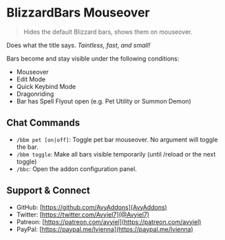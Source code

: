 # BlizzardBars Mouseover

> Hides the default Blizzard bars, shows them on mouseover.

Does what the title says. _Taintless, fast, and small!_

Bars become and stay visible under the following conditions:

- Mouseover
- Edit Mode
- Quick Keybind Mode
- Dragonriding
- Bar has Spell Flyout open (e.g. Pet Utility or Summon Demon)

## Chat Commands

- `/bbm pet [on|off]`: Toggle pet bar mouseover. No argument will toggle the bar.
- `/bbm toggle`: Make all bars visible temporarily (until /reload or the next toggle)
- `/bbc`: Open the addon configuration panel.

## Support & Connect

- GitHub: [https://github.com/AvyAddons](AvyAddons)
- Twitter: [https://twitter.com/Avyiel7](@Avyiel7)
- Patreon: [https://patreon.com/avyiel](https://patreon.com/avyiel)
- PayPal: [https://paypal.me/lvienna](https://paypal.me/lvienna)
